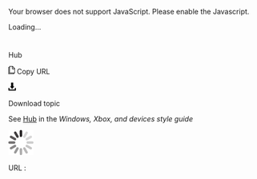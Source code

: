Your browser does not support JavaScript. Please enable the Javascript.

Loading...

# 

Hub

![Copy URL](hub_files/Copy.png)
Copy URL

![Download](hub_files/Download.png)

Download topic

See [Hub](https://worldready.cloudapp.net/Styleguide/Read?id=2547&topicid=16416) in the *Windows, Xbox, and devices style guide*

![In progress](hub_files/activity-large.gif)

URL :
